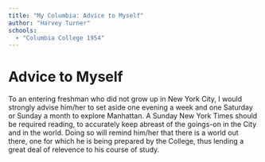 ```yaml
---
title: "My Columbia: Advice to Myself"
author: "Harvey Turner"
schools:
  - "Columbia College 1954"
---
```


# Advice to Myself

To an entering freshman who did not grow up in New York City, I would strongly advise him/her to set aside one evening a week and one Saturday or Sunday a month to explore Manhattan. A Sunday New York Times should be required reading, to accurately keep abreast of the goings-on in the City and in the world. Doing so will remind him/her that there is a world out there, one for which he is being prepared by the College, thus lending a great deal of relevence to his course of study.
